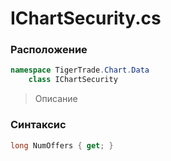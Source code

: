 
# IChartSecurity.cs
### Расположение
```csharp
namespace TigerTrade.Chart.Data  
    class IChartSecurity
```

> Описание

### Синтаксис
```csharp
long NumOffers { get; }
```
